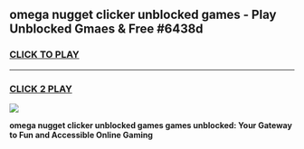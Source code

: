 
## omega nugget clicker unblocked games - Play Unblocked Gmaes & Free #6438d
<h3>
<a href="https://news.freeplayer.one?title=omega_nugget_clicker_unblocked_games&ref=03M">CLICK TO PLAY</a></h3>
<hr>

<h3>
<a href="https://news.freeplayer.one?title=omega_nugget_clicker_unblocked_games&ref=03M">CLICK 2 PLAY</a>
  
</h3>

<a href="https://news.freeplayer.one?title=omega_nugget_clicker_unblocked_games&ref=03M"><img src="https://clearcache.store/games.png"></a>


**omega nugget clicker unblocked games games unblocked: Your Gateway to Fun and Accessible Online Gaming**
